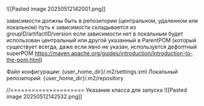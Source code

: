 ![[Pasted image 20250512142001.png]]

зависимости должны быть в репозитории (центральном, удаленном или локальном)
путь к зависимости складывается из groupID/artifactID/version
если зависимости нет в локальным будет использован центральный или другой указанный в ParentPOM (который существует всегда, даже если явно не указан, используется дефолтный superPOM https://maven.apache.org/guides/introduction/introduction-to-the-pom.html)

Файл конфигурации: {user_home_dir}/.m2/settings.xml 
Локальный репозиторий: {user_home_dir}/.m2/repository



//=====================
Указание класса для запуска 
![[Pasted image 20250512142532.png]]